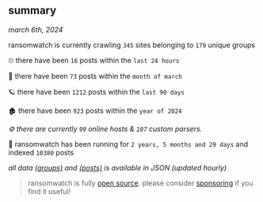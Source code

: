 
## summary
_march 6th, 2024_

ransomwatch is currently crawling `345` sites belonging to `179` unique groups

⏲ there have been `16` posts within the `last 24 hours`

🦈 there have been `73` posts within the `month of march`

🪐 there have been `1212` posts within the `last 90 days`

🏚 there have been `923` posts within the `year of 2024`

_⚙️ there are currently `99` online hosts & `107` custom parsers._

🦕 ransomwatch has been running for `2 years, 5 months and 29 days` and indexed `10380` posts

_all data  [(groups)](http://ransomwhat.telemetry.ltd/groups) and [(posts)](http://ransomwhat.telemetry.ltd/posts) is available in JSON (updated hourly)_

> ransomwatch is fully [open source](https://github.com/joshhighet/ransomwatch#ransomwatch--). please consider [sponsoring](https://github.com/sponsors/joshhighet) if you find it useful!
